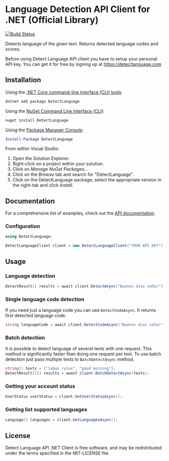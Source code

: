 Language Detection API Client for .NET (Official Library)
========

[![Build Status](https://secure.travis-ci.org/detectlanguage/detectlanguage-dotnet.svg)](https://travis-ci.org/detectlanguage/detectlanguage-dotnet)

Detects language of the given text. Returns detected language codes and scores.

Before using Detect Language API client you have to setup your personal API key.
You can get it for free by signing up at https://detectlanguage.com

## Installation

Using the [.NET Core command-line interface (CLI) tools][dotnet-core-cli-tools]:

```sh
dotnet add package DetectLanguage
```

Using the [NuGet Command Line Interface (CLI)][nuget-cli]:

```sh
nuget install DetectLanguage
```

Using the [Package Manager Console][package-manager-console]:

```powershell
Install-Package DetectLanguage
```

From within Visual Studio:

1. Open the Solution Explorer.
2. Right-click on a project within your solution.
3. Click on *Manage NuGet Packages...*
4. Click on the *Browse* tab and search for "DetectLanguage".
5. Click on the DetectLanguage package, select the appropriate version in the
   right-tab and click *Install*.

## Documentation

For a comprehensive list of examples, check out the [API documentation][api-docs].

### Configuration

```c#
using DetectLanguage;

DetectLanguageClient client = new DetectLanguageClient("YOUR API KEY");
```

## Usage

### Language detection

```c#
DetectResult[] results = await client.DetectAsync("Buenos dias señor");
```

### Single language code detection

If you need just a language code you can use `DetectCodeAsync`. It returns first detected language code.

```c#
string languageCode = await client.DetectCodeAsync("Buenos dias señor");
```

### Batch detection

It is possible to detect language of several texts with one request.
This method is significantly faster than doing one request per text.
To use batch detection just pass multiple texts to `BatchDetectAsync` method.

```c#
string[] texts = {"labas rytas", "good morning"};
DetectResult[][] results = await client.BatchDetectAsync(texts);
```

### Getting your account status

```c#
UserStatus userStatus = client.GetUserStatusAsync();
```

### Getting list supported languages

```c#
Language[] languages = client.GetLanguagesAsync();
```

## License

Detect Language API .NET Client is free software, and may be redistributed under the terms specified in the MIT-LICENSE file.

[api-docs]: https://detectlanguage.com/documentation
[dotnet-core-cli-tools]: https://docs.microsoft.com/en-us/dotnet/core/tools/
[nuget-cli]: https://docs.microsoft.com/en-us/nuget/tools/nuget-exe-cli-reference
[package-manager-console]: https://docs.microsoft.com/en-us/nuget/tools/package-manager-console
